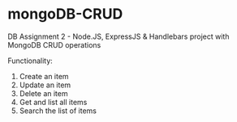 # mongoDB-CRUD
DB Assignment 2 - Node.JS, ExpressJS &amp; Handlebars project with MongoDB CRUD operations

Functionality:

1. Create an item
2. Update an item
3. Delete an item
4. Get and list all items
5. Search the list of items
